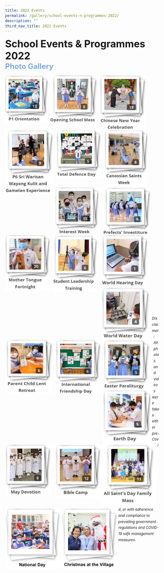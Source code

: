 ```yaml
---
title: 2022 Events
permalink: /gallery/school-events-n-programmes-2022/
description: ""
third_nav_title: 2022 Events
---
```

<font size=6><b>School Events & Programmes 2022</b></font><br>
<font size=5 color="#7daadf"><b>Photo Gallery</b></font>


<center>

<p><a href="https://staging.d2nutevx25vdua.amplifyapp.com/gallery/2022/P1-Orientation"><img src="/images/Our%20Stories/P1%20Orientation.png" style="width:140px;height:155px;margin-right:5px;" align="left"></a></p>

<p><a href="https://staging.d2nutevx25vdua.amplifyapp.com/gallery/2022/Opening-School-Mass"><img src="/images/Our%20Stories/Opening%20School%20Mass.png" style="width:155px;height:155px;margin-right:5px;" align="left"></a></p>

<p><a href="https://staging.d2nutevx25vdua.amplifyapp.com/gallery/2022/CNY-Celebration"><img src="/images/Our%20Stories/Chinese%20New%20Year%20Celebration.png" style="width:155px;height:180px;margin-right:5px;" align="left"></a></p>

<p><a href="https://staging.d2nutevx25vdua.amplifyapp.com/gallery/2022/P6-Sri-Warisan-Wayang-Kulit-n-Gamelan-Exp"><img src="/images/Our%20Stories/P6%20Sri%20Warisan%20Wayang%20Kulit%20and%20Gamelan%20Experience.png" style="width:160px;height:205px;margin-right:5px;" align="left"></a></p>

<br><br><br><br><br><br>

<p><a href="https://staging.d2nutevx25vdua.amplifyapp.com/gallery/2022/Total-Defence-Day"><img src="/images/Our%20Stories/Total%20Defence%20Day.png" style="width:150px;height:155px;margin-right:10px;" align="left"></a></p>

<p><a href="https://staging.d2nutevx25vdua.amplifyapp.com/gallery/2022/Canossian-Saints-Week"><img src="/images/Our%20Stories/Canossian%20Saints%20Week.png" style="width:140px;height:185px;margin-right:15px;" align="left"></a></p>


<p><a href="https://staging.d2nutevx25vdua.amplifyapp.com/gallery/2022/Interest-Week/"><img src="/images/Our%20Stories/Interest%20Week%202022.jpg" style="width:140px;height:155px;margin-right:15px;" align="left"></a></p>


<p><a href="https://staging.d2nutevx25vdua.amplifyapp.com/gallery/2022/Prefects-Investiture/"><img src="/images/Our%20Stories/Prefects'%20Investiture%202022.jpg" style="width:155px;height:155px;margin-right:5px;" align="left"></a></p>

<br><br><br><br><br><br>

<p><a href="https://staging.d2nutevx25vdua.amplifyapp.com/gallery/2022/mother-tongue-fortnight/"><img src="/images/Our%20Stories/Mother%20Tongue%20Fortnight%202022.jpg" style="width:145px;height:180px;margin-right:10px;" align="left"></a></p>


<p><a href="https://staging.d2nutevx25vdua.amplifyapp.com/gallery/2022/student-leadership-training/"><img src="/images/Our%20Stories/Student%20Leadership%20Training%202022.jpg" style="width:145px;height:185px;margin-right:15px;" align="left"></a></p>

<p><a href="https://staging.d2nutevx25vdua.amplifyapp.com/gallery/2022/world-hearing-day/"><img src="/images/Our%20Stories/World%20Hearing%20Day%202022.jpg" style="width:150px;height:170px;margin-right:13px;" align="left"></a></p>


<p><a href="https://staging.d2nutevx25vdua.amplifyapp.com/gallery/2022/world-water-day/"><img src="/images/Our%20Stories/World%20Water%20Day%202022.jpg" style="width:155px;height:170px;margin-right:10px;" align="left"></a></p>

<br><br><br><br><br><br>

<p><a href="https://staging.d2nutevx25vdua.amplifyapp.com/gallery/2022/parent-child-lent-retreat/"><img src="/images/Our%20Stories/Parent%20Child%20Lent%20Retreat%202022.jpg" style="width:155px;height:175px;margin-right:10px;" align="left"></a></p>


<p><a href="https://staging.d2nutevx25vdua.amplifyapp.com/gallery/2022/international-friendship-day/"><img src="/images/Our%20Stories/International%20Friendship%20Day%202022.jpg" style="width:150px;height:180px;margin-right:5px;" align="left"></a></p>


<p><a href="https://staging.d2nutevx25vdua.amplifyapp.com/gallery/2022/easter-paraliturgy/"><img src="/images/Our%20Stories/Easter%20Paraliturgy%202022.jpg" style="width:155px;height:165px;margin-right:10px;" align="left"></a></p>


<p><a href="https://staging.d2nutevx25vdua.amplifyapp.com/gallery/2022/earth-day/">
<img src="/images/Our%20Stories/Earth%20Day%202022.jpg" style="width:155px;height:175px;margin-right:5px;" align="left"></a></p>

<br><br><br><br><br><br>


<p><a href="https://staging.d2nutevx25vdua.amplifyapp.com/gallery/2022/may-devotion/"><img src="/images/Our%20Stories/May%20Devotion%202022.jpg" style="width:150px;height:170px;margin-right:13px;" align="left"></a></p>


<p><a href="https://staging.d2nutevx25vdua.amplifyapp.com/gallery/2022/bible-camp/">
<img src="/images/Our%20Stories/Bible%20Camp%202022.jpg" style="width:150px;height:175px;margin-right:0px;" align="left"></a></p>


<p><a href="https://staging.d2nutevx25vdua.amplifyapp.com/gallery/2022/all-saints-day-family-mass/"><img src="/images/Our%20Stories/All%20Saint's%20Day%20Family%20Mass%202022.jpg" style="width:180px;height:205px;margin-right:5px;" align="left"></a></p>

<br><br><br><br><br><br>

<p><a href="https://staging.d2nutevx25vdua.amplifyapp.com/our-stories/2022-Events/national-day/"><img src="/images/Our%20Stories/National%20Day%20-%20Cover%20Photo%20(Main).jpg" style="width:180px;height:200px;margin-right:5px;" align="left"></a></p>



<p><a href="https://staging.d2nutevx25vdua.amplifyapp.com/our-stories/2022-Events/permalink/Christmas-at-the-Village/"><img src="/images/Our%20Stories/Christmas%20at%20the%20Village%20-%20Cover%20Photo.jpg" style="width:180px;height:200px;margin-right:5px;" align="left"></a></p>

</center>


<br><br><br><br><br><br><br><br><br><br><br><br>
<sup><em>Disclaimer: All photos and videos were taken either pre-Covid, or with adherence and compliance to prevailing government regulations and COVID-19 safe management measures.</em></sup>